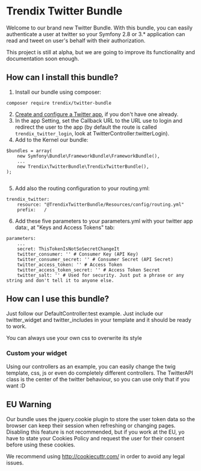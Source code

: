 # Trendix Twitter Bundle

Welcome to our brand new Twitter Bundle. With this bundle, you can easily authenticate a user at twitter so your Symfony 2.8 or 3.*
application can read and tweet on user's behalf with their authorization.

This project is still at alpha, but we are going to improve its functionality and documentation soon enough.

## How can I install this bundle?

1. Install our bundle using composer:
```
composer require trendix/twitter-bundle
```
2. [Create and configure a Twitter app](https://apps.twitter.com/app/new), if you don't have one already.
3. In the app Setting, set the Callback URL to the URL use to login and redirect the user to the app (by default the 
route is called `trendix_twitter_login`, look at TwitterController:twitterLogin).
4. Add to the Kernel our bundle:
````
$bundles = array(
    new Symfony\Bundle\FrameworkBundle\FrameworkBundle(),
    ...
    new Trendix\TwitterBundle\TrendixTwitterBundle(),
);
   
````
5. Add also the routing configuration to your routing.yml: 
````
trendix_twitter:
    resource: "@TrendixTwitterBundle/Resources/config/routing.yml"
    prefix:   /
````
6. Add these five parameters to your parameters.yml with your twitter app data:, at "Keys and Access Tokens" tab:
````
parameters:
    ...
    secret: ThisTokenIsNotSoSecretChangeIt
    twitter_consumer: '' # Consumer Key (API Key)
    twitter_consumer_secret: '' # Consumer Secret (API Secret)
    twitter_access_token: '' # Access Token
    twitter_access_token_secret: '' # Access Token Secret
    twitter_salt: '' # Used for security. Just put a phrase or any string and don't tell it to anyone else.
````

## How can I use this bundle?

Just follow our DefaultController:test example. Just include our twitter_widget and twitter_includes in your template 
and it should be ready to work.

You can always use your own css to overwrite its style

### Custom your widget

Using our controllers as an example, you can easily change the twig template, css, js or even do completely different 
controllers. The TwitterAPI class is the center of the twitter behaviour, so you can use only that if you want :D

## EU Warning

Our bundle uses the jquery.cookie plugin to store the user token data so the browser can keep their session when 
refreshing or changing pages. Disabling this feature is not recommended, but if you work at the EU, yo have to state
your Cookies Policy and request the user for their consent before using these cookies. 

We recommend using http://cookiecuttr.com/ in order to avoid any legal issues.